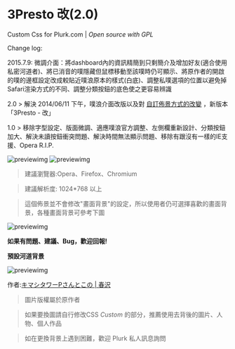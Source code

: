 3Presto 改(2.0)
=======
Custom Css for Plurk.com | *Open source with GPL*

Change log:

2015.7.9: 微調介面：將dashboard內的資訊精簡到只剩簡介及增加好友(適合使用私密河道者)、將已消音的噗隱藏但鼠標移動至該噗時仍可顯示、將原作者的開啟的噗的邊框設定改成較貼近噗浪原本的樣式(白底)、調整私噗選項的位置以避免掉Safari渲染方式的不同、調整分類按鈕的底色使之更容易辨識

2.0 > 解決 2014/06/11 下午，噗浪介面改版以及對 [自訂佈景方式的改變](http://www.plurk.com/p/k4694u) ，新版本「3Presto - 改」

1.0 > 移除字型設定、版面微調、適應噗浪官方調整、左側欄重新設計、分類按鈕加大、解決未讀按鈕衝突問題、解決時間無法顯示問題、移除有跟沒有一樣的IE支援、Opera R.I.P.

![previewimg](http://i.imgur.com/AxlvX4D.png "[2.0]自己登入狀態下的樣貌")
![previewimg](http://i.minus.com/ibxo5CsexVfXJH.png "[1.0]1.0新改版的左側欄位")

>建議瀏覽器:Opera、Firefox、Chromium</br>

>建議解析度: 1024*768 以上

>這個佈景並不會修改"畫面背景"的設定，所以使用者仍可選擇喜歡的畫面背景，各種畫面背景可參考下圖

![previewimg](http://i.minus.com/iKpvIzmhj9a9G.png "[1.0]各種畫面背景參考")

**如果有問題、建議、Bug，歡迎回報!**

**預設河道背景**

![previewimg](http://i.imgur.com/JHgl3TY.png)

作者:[キマシタワーPさんとこの | 春沢](http://www.pixiv.net/member_illust.php?mode=medium&illust_id=34141681)

>圖片版權屬於原作者

>如果要換圖請自行修改CSS *Custom* 的部分，推薦使用去背後的圖片、人物、個人作品

>如在更換背景上遇到困難，歡迎 Plurk 私人訊息詢問
